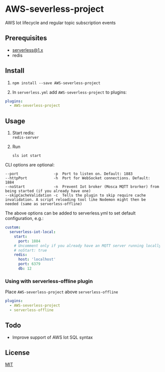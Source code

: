 # AWS-severless-project

AWS Iot lifecycle and regular topic subscription events

## Prerequisites
* serverless@1.x
* redis

## Install

1) `npm install --save AWS-severless-project`

2) In `serverless.yml` add `AWS-severless-project` to plugins:

```yaml
plugins:
  - AWS-severless-project
```

## Usage
1. Start redis:  
    `redis-server`

2. Run 
    
    `sls iot start`

CLI options are optional:

```
--port                -p  Port to listen on. Default: 1883
--httpPort            -h  Port for WebSocket connections. Default: 1884
--noStart             -n  Prevent Iot broker (Mosca MQTT brorker) from being started (if you already have one)
--skipCacheValidation -c  Tells the plugin to skip require cache invalidation. A script reloading tool like Nodemon might then be needed (same as serverless-offline)
```

The above options can be added to serverless.yml to set default configuration, e.g.:

```yml
custom:
  serverless-iot-local:
    start:
      port: 1884
    # Uncomment only if you already have an MQTT server running locally
    # noStart: true
    redis:
      host: 'localhost'
      port: 6379
      db: 12
```

### Using with serverless-offline plugin

Place `AWS-severless-project` above `serverless-offline`

```yaml
plugins:
  - AWS-severless-project
  - serverless-offline
```

## Todo

- Improve support of AWS Iot SQL syntax

## License
[MIT](LICENSE)
